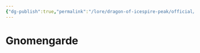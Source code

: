 ```yaml
---
{"dg-publish":true,"permalink":"/lore/dragon-of-icespire-peak/official/quests/gnomengarde/"}
---
```




# Gnomengarde
